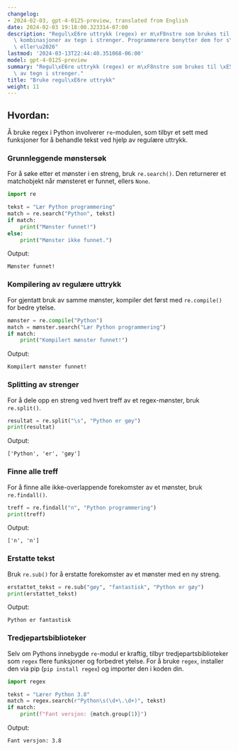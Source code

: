 ```yaml
---
changelog:
- 2024-02-03, gpt-4-0125-preview, translated from English
date: 2024-02-03 19:18:00.323314-07:00
description: "Regul\xE6re uttrykk (regex) er m\xF8nstre som brukes til \xE5 finne\
  \ kombinasjoner av tegn i strenger. Programmerere benytter dem for s\xF8k, redigering\
  \ eller\u2026"
lastmod: '2024-03-13T22:44:40.351068-06:00'
model: gpt-4-0125-preview
summary: "Regul\xE6re uttrykk (regex) er m\xF8nstre som brukes til \xE5 finne kombinasjoner\
  \ av tegn i strenger."
title: "Bruke regul\xE6re uttrykk"
weight: 11
---
```


## Hvordan:
Å bruke regex i Python involverer `re`-modulen, som tilbyr et sett med funksjoner for å behandle tekst ved hjelp av regulære uttrykk.

### Grunnleggende mønstersøk
For å søke etter et mønster i en streng, bruk `re.search()`. Den returnerer et matchobjekt når mønsteret er funnet, ellers `None`.
```python
import re

tekst = "Lær Python programmering"
match = re.search("Python", tekst)
if match:
    print("Mønster funnet!")
else:
    print("Mønster ikke funnet.")
```
Output:
```
Mønster funnet!
```

### Kompilering av regulære uttrykk
For gjentatt bruk av samme mønster, kompiler det først med `re.compile()` for bedre ytelse.
```python
mønster = re.compile("Python")
match = mønster.search("Lær Python programmering")
if match:
    print("Kompilert mønster funnet!")
```
Output:
```
Kompilert mønster funnet!
```

### Splitting av strenger
For å dele opp en streng ved hvert treff av et regex-mønster, bruk `re.split()`.
```python
resultat = re.split("\s", "Python er gøy")
print(resultat)
```
Output:
```
['Python', 'er', 'gøy']
```

### Finne alle treff
For å finne alle ikke-overlappende forekomster av et mønster, bruk `re.findall()`.
```python
treff = re.findall("n", "Python programmering")
print(treff)
```
Output:
```
['n', 'n']
```

### Erstatte tekst
Bruk `re.sub()` for å erstatte forekomster av et mønster med en ny streng.
```python
erstattet_tekst = re.sub("gøy", "fantastisk", "Python er gøy")
print(erstattet_tekst)
```
Output:
```
Python er fantastisk
```

### Tredjepartsbiblioteker
Selv om Pythons innebygde `re`-modul er kraftig, tilbyr tredjepartsbiblioteker som `regex` flere funksjoner og forbedret ytelse. For å bruke `regex`, installer den via pip (`pip install regex`) og importer den i koden din.

```python
import regex

tekst = "Lærer Python 3.8"
match = regex.search(r"Python\s(\d+\.\d+)", tekst)
if match:
    print(f"Fant versjon: {match.group(1)}")
```
Output:
```
Fant versjon: 3.8
```
